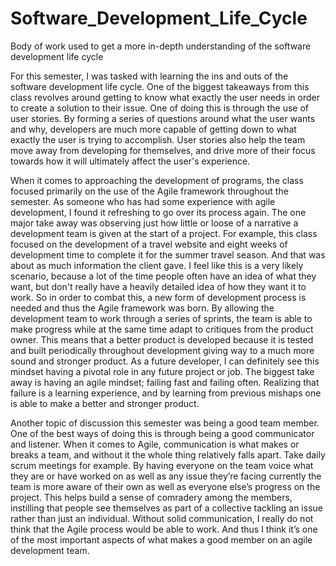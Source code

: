 # Software_Development_Life_Cycle
Body of work used to get a more in-depth understanding of the software development life cycle

For this semester, I was tasked with learning the ins and outs of the software development life cycle. One of the biggest takeaways from this class revolves around getting to know what exactly the user needs in order to create a solution to their issue. One of doing this is through the use of user stories. By forming a series of questions around what the user wants and why, developers are much more capable of getting down to what exactly the user is trying to accomplish. User stories also help the team move away from developing for themselves, and drive more of their focus towards how it will ultimately affect the user's experience. 

When it comes to approaching the development of programs, the class focused primarily on the use of the Agile framework throughout the semester. As someone who has had some experience with agile development, I found it refreshing to go over its process again. The one major take away was observing just how little or loose of a narrative a development team is given at the start of a project. For example, this class focused on the development of a travel website and eight weeks of development time to complete it for the summer travel season. And that was about as much information the client gave. I feel like this is a very likely scenario, because a lot of the time people often have an idea of what they want, but don't really have a heavily detailed idea of how they want it to work. So in order to combat this, a new form of development process is needed and thus the Agile framework was born. By allowing the development team to work through a series of sprints, the team is able to make progress while at the same time adapt to critiques from the product owner. This means that a better product is developed because it is tested and built periodically throughout development giving way to a much more sound and stronger product. As a future developer, I can definitely see this mindset having a pivotal role in any future project or job. The biggest take away is having an agile mindset; failing fast and failing often. Realizing that failure is a learning experience, and by learning from previous mishaps one is able to make a better and stronger product.

Another topic of discussion this semester was being a good team member. One of the best ways of doing this is through being a good communicator and listener. When it comes to Agile, communication is what makes or breaks a team, and without it the whole thing relatively falls apart. Take daily scrum meetings for example. By having everyone on the team voice what they are or have worked on as well as any issue they’re facing currently the team is more aware of their own as well as everyone else’s progress on the project. This helps build a sense of comradery among the members, instilling that people see themselves as part of a collective tackling an issue rather than just an individual. Without solid communication, I really do not think that the Agile process would be able to work. And thus I think it’s one of the most important aspects of what makes a good member on an agile development team.


